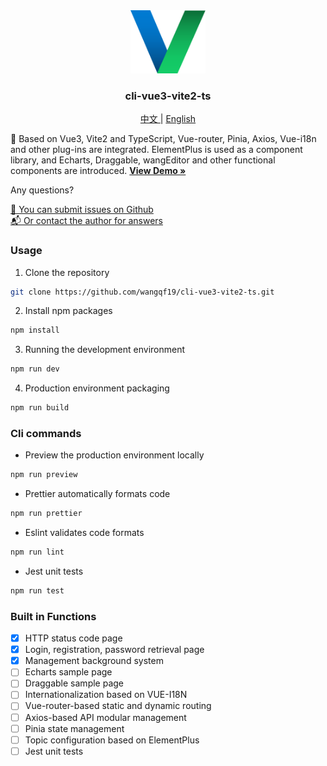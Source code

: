 <div align="center">
  <a href="https://github.com/wangqf19/cli-vue3-vite2-ts">
    <img src="docs/logo.png" alt="Logo" width="120" height="auto">
  </a>

  <h3 align="center">cli-vue3-vite2-ts</h3>
  
  <p align="cneter">
    <a href="https://github.com/wangqf19/cli-vue3-vite2-ts/README.zh.md">中文  </a>
    |
    <a href="https://github.com/wangqf19/cli-vue3-vite2-ts/README.md">  English</a>
  </p>

  <p align="left">
    🎄 Based on Vue3, Vite2 and TypeScript, Vue-router, Pinia, Axios, Vue-i18n and other plug-ins are integrated. ElementPlus is used as a component library, and Echarts, Draggable, wangEditor and other functional components are introduced.
    <a href="https://github.com/wangqf19/cli-vue3-vite2-ts/docs/"><strong>View Demo »</strong></a>
  </p>

  <p align="left">Any questions?</p>

  <p align="left">
    <a href="https://github.com/wangqf19/cli-vue3-vite2-ts/issues">📌 You can submit issues on Github    </a>
    <br/>  
    <a href="mailto:wangqf19@189.cn">📬 Or contact the author for answers</a>
  </p>
</div>
 
### Usage

1. Clone the repository

```sh
git clone https://github.com/wangqf19/cli-vue3-vite2-ts.git
```

2. Install npm packages
   
```sh
npm install
```

3. Running the development environment

```sh
npm run dev
```

4. Production environment packaging

```sh
npm run build
```

### Cli commands

- Preview the production environment locally

```sh
npm run preview
```

- Prettier automatically formats code

```sh
npm run prettier
```

- Eslint validates code formats

```sh
npm run lint
```

- Jest unit tests

```sh
npm run test
```

### Built in Functions

- [x] HTTP status code page  
- [x] Login, registration, password retrieval page
- [x] Management background system
- [ ] Echarts sample  page  
- [ ] Draggable sample page  
- [ ] Internationalization based on VUE-I18N
- [ ] Vue-router-based static and dynamic routing
- [ ] Axios-based API modular management  
- [ ] Pinia state management
- [ ] Topic configuration based on ElementPlus  
- [ ] Jest unit tests  
